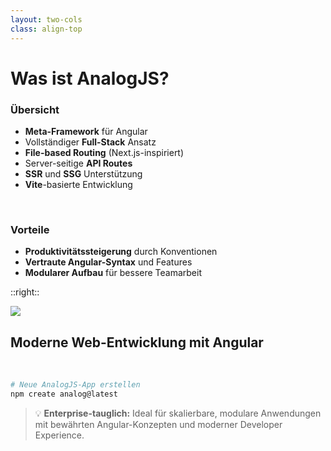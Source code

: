 ```yaml
---
layout: two-cols
class: align-top
---
```


# Was ist AnalogJS?

### Übersicht

- <carbon-code /> **Meta-Framework** für Angular
- <carbon-tools /> Vollständiger **Full-Stack** Ansatz
- <carbon-document /> **File-based Routing** (Next.js-inspiriert)
- <carbon-api /> Server-seitige **API Routes**
- <carbon-cloud-app /> **SSR** und **SSG** Unterstützung
- <carbon-boot /> **Vite**-basierte Entwicklung

<br>

### Vorteile

- <carbon-chart-line /> **Produktivitätssteigerung** durch Konventionen
- <carbon-checkmark /> **Vertraute Angular-Syntax** und Features
- <carbon-collaborate /> **Modularer Aufbau** für bessere Teamarbeit

::right::

<div class="flex h-full items-center justify-center">
<div class="flex items-center flex-col text-center">



<img src="/img/analogjs.svg" class="size-32">

## Moderne Web-Entwicklung mit Angular


<br>


```bash
# Neue AnalogJS-App erstellen
npm create analog@latest
```

> 💡 **Enterprise-tauglich:** Ideal für skalierbare, modulare Anwendungen mit bewährten Angular-Konzepten und moderner Developer Experience.

</div>
</div>
